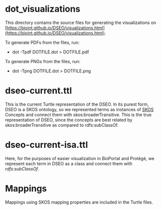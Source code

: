 # dot_visualizations
This directory contains the source files for generating the visualizations on [https://bioint.github.io/DSEO/visualizations.html](https://bioint.github.io/DSEO/visualizations.html).

To generate PDFs from the files, run:
* dot -Tpdf DOTFILE.dot > DOTFILE.pdf

To generate PNGs from the files, run:
* dot -Tpng DOTFILE.dot > DOTFILE.png

# dseo-current.ttl
This is the current Turtle representation of the DSEO. In its purest form, DSEO is a SKOS ontology, so
we represented terms as instances of [SKOS](https://www.w3.org/2004/02/skos/) Concepts 
and connect them with skos:broaderTransitive. This is the true representation of DSEO, since the concepts
are best related by skos:broaderTransitive as compared to rdfs:subClassOf. 

# dseo-current-isa.ttl
Here, for the purposes of easier visualization
in BioPortal and Protégé, we represent each term in DSEO as a class and connect them 
with *rdfs:subClassOf*.

# Mappings
Mappings using SKOS mapping properties are included in the Turtle files.
